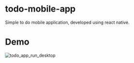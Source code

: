 # todo-mobile-app
Simple to do mobile application, developed using react native.
# Demo 
![todo_app_run_desktop](https://user-images.githubusercontent.com/48530021/218273537-0344bde4-b8b0-482e-8e10-2a351cad3704.gif)
